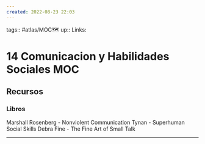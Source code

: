 ```yaml
---
created: 2022-08-23 22:03
---
```

tags:: #atlas/MOC🗺 
up:: 
Links: 
# 14 Comunicacion y Habilidades Sociales MOC
## Recursos
### Libros
Marshall Rosenberg - Nonviolent Communication
Tynan - Superhuman Social Skills
Debra Fine - The Fine Art of Small Talk
___
